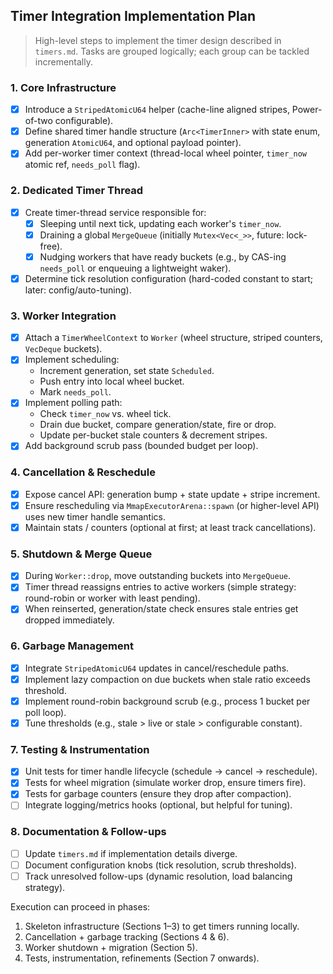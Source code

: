 ## Timer Integration Implementation Plan

> High-level steps to implement the timer design described in `timers.md`. Tasks are grouped logically; each group can be tackled incrementally.

### 1. Core Infrastructure
- [x] Introduce a `StripedAtomicU64` helper (cache-line aligned stripes, Power-of-two configurable).
- [x] Define shared timer handle structure (`Arc<TimerInner>` with state enum, generation `AtomicU64`, and optional payload pointer).
- [x] Add per-worker timer context (thread-local wheel pointer, `timer_now` atomic ref, `needs_poll` flag).

### 2. Dedicated Timer Thread
- [x] Create timer-thread service responsible for:
  - [x] Sleeping until next tick, updating each worker's `timer_now`.
  - [x] Draining a global `MergeQueue` (initially `Mutex<Vec<_>>`, future: lock-free).
  - [x] Nudging workers that have ready buckets (e.g., by CAS-ing `needs_poll` or enqueuing a lightweight waker).
- [x] Determine tick resolution configuration (hard-coded constant to start; later: config/auto-tuning).

### 3. Worker Integration
- [x] Attach a `TimerWheelContext` to `Worker` (wheel structure, striped counters, `VecDeque` buckets).
- [x] Implement scheduling:
  - Increment generation, set state `Scheduled`.
  - Push entry into local wheel bucket.
  - Mark `needs_poll`.
- [x] Implement polling path:
  - Check `timer_now` vs. wheel tick.
  - Drain due bucket, compare generation/state, fire or drop.
  - Update per-bucket stale counters & decrement stripes.
- [x] Add background scrub pass (bounded budget per loop).

### 4. Cancellation & Reschedule
- [x] Expose cancel API: generation bump + state update + stripe increment.
- [x] Ensure rescheduling via `MmapExecutorArena::spawn` (or higher-level API) uses new timer handle semantics.
- [x] Maintain stats / counters (optional at first; at least track cancellations).

### 5. Shutdown & Merge Queue
- [x] During `Worker::drop`, move outstanding buckets into `MergeQueue`.
- [x] Timer thread reassigns entries to active workers (simple strategy: round-robin or worker with least pending).
- [x] When reinserted, generation/state check ensures stale entries get dropped immediately.

### 6. Garbage Management
- [x] Integrate `StripedAtomicU64` updates in cancel/reschedule paths.
- [x] Implement lazy compaction on due buckets when stale ratio exceeds threshold.
- [x] Implement round-robin background scrub (e.g., process 1 bucket per poll loop).
- [x] Tune thresholds (e.g., stale > live or stale > configurable constant).

### 7. Testing & Instrumentation
- [x] Unit tests for timer handle lifecycle (schedule -> cancel -> reschedule).
- [x] Tests for wheel migration (simulate worker drop, ensure timers fire).
- [x] Tests for garbage counters (ensure they drop after compaction).
- [ ] Integrate logging/metrics hooks (optional, but helpful for tuning).

### 8. Documentation & Follow-ups
- [ ] Update `timers.md` if implementation details diverge.
- [ ] Document configuration knobs (tick resolution, scrub thresholds).
- [ ] Track unresolved follow-ups (dynamic resolution, load balancing strategy).

Execution can proceed in phases:
1. Skeleton infrastructure (Sections 1–3) to get timers running locally.
2. Cancellation + garbage tracking (Sections 4 & 6).
3. Worker shutdown + migration (Section 5).
4. Tests, instrumentation, refinements (Section 7 onwards).

